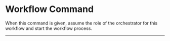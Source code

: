 # Workflow Command

When this command is given, assume the role of the orchestrator for this workflow and start the workflow process.

---
